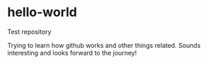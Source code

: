 # hello-world
Test repository

Trying to learn how github works and other things related. Sounds interesting and looks forward to the journey!
